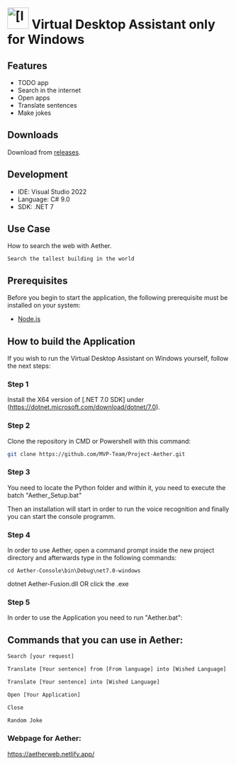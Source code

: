 # <img src="Aether GUI/GUI-Frontend-Avalonia/GUI/Assets/aet.ico" alt="[logo]" width="48"/> Virtual Desktop Assistant only for Windows

## Features

- TODO app
- Search in the internet
- Open apps
- Translate sentences
- Make jokes

## Downloads

Download from [releases](https://github.com/MVP-Team/Project-Aether/releases).

## Development

- IDE: Visual Studio 2022
- Language: C# 9.0
- SDK: .NET 7

## Use Case

How to search the web with Aether.

```
Search the tallest building in the world
```

## Prerequisites

Before you begin to start the application, the following prerequisite must be installed on your system:

- [Node.js](https://nodejs.org/dist/v18.13.0/node-v18.13.0-x64.msi)

## How to build the Application

If you wish to run the Virtual Desktop Assistant on Windows yourself, follow the next steps:


### Step 1

Install the X64 version of [.NET 7.0 SDK] under (https://dotnet.microsoft.com/download/dotnet/7.0).


### Step 2

Clone the repository in CMD or Powershell with this command:

```bash
git clone https://github.com/MVP-Team/Project-Aether.git
```


### Step 3

You need to locate the Python folder and within it, you need to execute the batch "Aether_Setup.bat"

Then an installation will start in order to run the voice recognition and finally you can start the console programm.


### Step 4

In order to use Aether, open a command prompt inside the new project directory and afterwards type in the following commands:

```
cd Aether-Console\bin\Debug\net7.0-windows
``` 
dotnet Aether-Fusion.dll
OR
click the .exe


### Step 5
In order to use the Application you need to run "Aether.bat":

## Commands that you can use in Aether:

```bash
Search [your request]

Translate [Your sentence] from [From language] into [Wished Language]

Translate [Your sentence] into [Wished Language]

Open [Your Application]

Close

Random Joke
```

### Webpage for Aether:
https://aetherweb.netlify.app/
